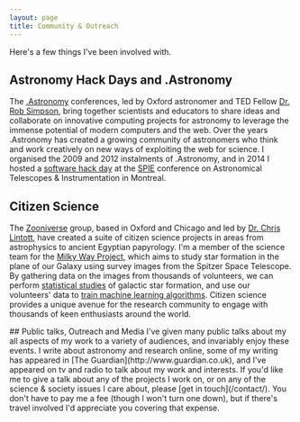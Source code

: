 ```yaml
---
layout: page
title: Community & Outreach
---
```


Here's a few things I've been involved with.

## Astronomy Hack Days and .Astronomy

The [.Astronomy](http://www.dotastronomy.com) conferences, led by Oxford astronomer and TED Fellow [Dr. Rob Simpson](http://www.twitter.com/orbitingfrog), bring together scientists and educators to share ideas and collaborate on innovative computing projects for astronomy to leverage the immense potential of modern computers and the web. Over the years .Astronomy has created a growing community of astronomers who think and work creatively on new ways of exploiting the web for science. I organised the 2009 and 2012 instalments of .Astronomy, and in 2014 I hosted a [software hack day](http://arxiv.org/abs/1408.1278) at the [SPIE](http://www.spie.org) conference on Astronomical Telescopes & Instrumentation in Montreal.

## Citizen Science

The [Zooniverse](http://www.zooniverse.org) group, based in Oxford and Chicago and led by [Dr. Chris Lintott](http://en.wikipedia.org/wiki/Chris_Lintott), have created a suite of citizen science projects in areas from astrophysics to ancient Egyptian papyrology. I'm a member of the science team for the [Milky Way Project](http://www.milkywayproject.org), which aims to study star formation in the plane of our Galaxy using survey images from the Spitzer Space Telescope. By gathering data on the images from thousands of volunteers, we can perform [statistical studies](http://arxiv.org/abs/1203.5486) of galactic star formation, and use our volunteers' data to [train machine learning algorithms](http://arxiv.org/abs/1406.2692). Citizen science provides a unique avenue for the research community to engage with thousands of keen enthusiasts around the world.

<!--->## Public talks, Outreach and Media

I've given many public talks about my all aspects of my work to a variety of audiences, and invariably enjoy these events. I write about astronomy and research online, some of my writing has appeared in [The Guardian](http://www.guardian.co.uk), and I've appeared on tv and radio to talk about my work and interests. 

If you'd like me to give a talk about any of the projects I work on, or on any of the science & society issues I care about, please [get in touch](/contact/). You don't have to pay me a fee (though I won't turn one down), but if there's travel involved I'd appreciate you covering that expense.